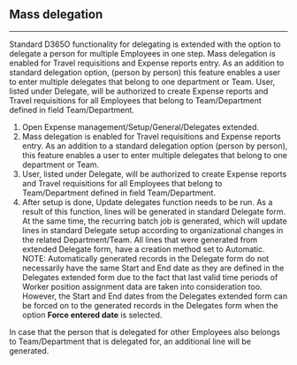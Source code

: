 ## **Mass delegation**
---

Standard D365O functionality for delegating is extended with the option to delegate a person for multiple Employees in one step. Mass delegation is enabled for Travel requisitions and Expense reports entry. As an addition to standard delegation option, (person by person) this feature enables a user to enter multiple delegates that belong to one department or Team. User, listed under Delegate, will be authorized to create Expense reports and Travel requisitions for all Employees that belong to Team/Department defined in field Team/Department.

1. Open Expense management/Setup/General/Delegates extended.
2. Mass delegation is enabled for Travel requisitions and Expense reports entry. As an addition to a standard delegation option (person by person), this feature enables a user to enter multiple delegates that belong to one department or Team. 
3. User, listed under Delegate, will be authorized to create Expense reports and Travel requisitions for all Employees that belong to Team/Department defined in field Team/Department. 
4. After setup is done, Update delegates function needs to be run. As a result of this function, lines will be generated in standard Delegate form. At the same time, the recurring batch job is generated, which will update lines in standard Delegate setup according to organizational changes in the related Department/Team. All lines that were generated from extended Delegate form, have a creation method set to Automatic. 
NOTE: Automatically generated records in the Delegate form do not necessarily have the same Start and End date as they are defined in the Delegates extended form due to the fact that last valid time periods of Worker position assignment data are taken into consideration too. However, the Start and End dates from the Delegates extended form can be forced on to the generated records in the Delegates form when the option **Force entered date** is selected.
 
In case that the person that is delegated for other Employees also belongs to Team/Department that is delegated for, an additional line will be generated.
